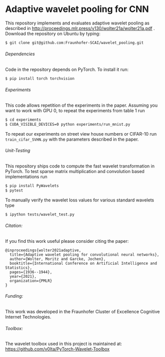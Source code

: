 # Adaptive wavelet pooling for CNN

This repository implements and evaluates adaptive wavelet pooling as described
in http://proceedings.mlr.press/v130/wolter21a/wolter21a.pdf .
Download the repository on Ubuntu by typing:
``` bash
$ git clone git@github.com:Fraunhofer-SCAI/wavelet_pooling.git
```
###### Dependencies
Code in the repository depends on PyTorch.
To install it run:
``` bash
$ pip install torch torchvision
```

###### Experiments
This code allows repetition of the experiments in the paper.
Assuming you want to work with GPU 0, to repeat the experiments from table 1 run
``` bash
$ cd experiments
$ CUDA_VISIBLE_DEVICES=0 python experiments/run_mnist.py
```
To repeat our experiments on street view house numbers or CIFAR-10 run ```train_cifar_SVHN.py``` with the parameters described in the paper.

###### Unit-Testing
This repository ships code to compute the fast wavelet transformation
in PyTorch. To test sparse matrix multiplication and convolution based
implementations run
``` bash
$ pip install PyWavelets
$ pytest
```
To manually verify the wavelet loss values for various standard wavelets type
``` bash
$ ipython tests/wavelet_test.py
```
###### Citation:
If you find this work useful please consider citing the paper:
```
@inproceedings{wolter2021adaptive,
  title={Adaptive wavelet pooling for convolutional neural networks},
  author={Wolter, Moritz and Garcke, Jochen},
  booktitle={International Conference on Artificial Intelligence and Statistics},
  pages={1936--1944},
  year={2021},
  organization={PMLR}
}
```

###### Funding:
This work was developed in the Fraunhofer Cluster of Excellence Cognitive Internet Technologies.

###### Toolbox:
The wavelet toolbox used in this project is maintained at:
https://github.com/v0lta/PyTorch-Wavelet-Toolbox

